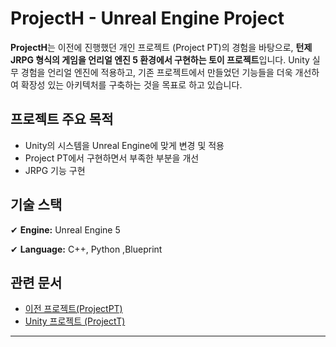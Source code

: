 # ProjectH - Unreal Engine Project

**ProjectH**는 이전에 진행했던 개인 프로젝트 (Project PT)의 경험을 바탕으로, **턴제 JRPG 형식의 게임을 언리얼 엔진 5 환경에서 구현하는 토이 프로젝트**입니다. Unity 실무 경험을 언리얼 엔진에 적용하고, 기존 프로젝트에서 만들었던 기능들을 더욱 개선하여 확장성 있는 아키텍처를 구축하는 것을 목표로 하고 있습니다.

## 프로젝트 주요 목적

- Unity의 시스템을 Unreal Engine에 맞게 변경 및 적용
- Project PT에서 구현하면서 부족한 부분을 개선
- JRPG 기능 구현

## 기술 스택

✔ **Engine:** Unreal Engine 5

✔ **Language:** C++, Python ,Blueprint

## 관련 문서

- [이전 프로젝트(ProjectPT)](https://github.com/osy9611/ProjectPT)
- [Unity 프로젝트 (ProjectT)](https://github.com/osy9611/ProjectT)

---
